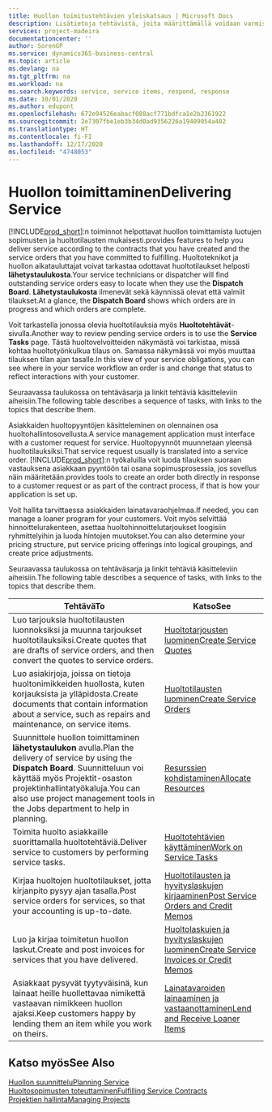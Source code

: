 ```yaml
---
title: Huollon toimitustehtävien yleiskatsaus | Microsoft Docs
description: Lisätietoja tehtävistä, joita määrittämällä voidaan varmistaa laadukkaan huollon toimitus ja asiakkaiden kanssa tehtyjen sopimusten noudattaminen.
services: project-madeira
documentationcenter: ''
author: SorenGP
ms.service: dynamics365-business-central
ms.topic: article
ms.devlang: na
ms.tgt_pltfrm: na
ms.workload: na
ms.search.keywords: service, service items, respond, response
ms.date: 10/01/2020
ms.author: edupont
ms.openlocfilehash: 672e94526eabacf088acf771bdfca1e2b2361922
ms.sourcegitcommit: 2e7307fbe1eb3b34d0ad9356226a19409054a402
ms.translationtype: HT
ms.contentlocale: fi-FI
ms.lasthandoff: 12/17/2020
ms.locfileid: "4748053"
---
```

# <a name="delivering-service"></a><span data-ttu-id="502e2-103">Huollon toimittaminen</span><span class="sxs-lookup"><span data-stu-id="502e2-103">Delivering Service</span></span>
[!INCLUDE[prod_short](includes/prod_short.md)]<span data-ttu-id="502e2-104">:n toiminnot helpottavat huollon toimittamista luotujen sopimusten ja huoltotilausten mukaisesti.</span><span class="sxs-lookup"><span data-stu-id="502e2-104">provides features to help you deliver service according to the contracts that you have created and the service orders that you have committed to fulfilling.</span></span> <span data-ttu-id="502e2-105">Huoltoteknikot ja huollon aikatauluttajat voivat tarkastaa odottavat huoltotilaukset helposti **lähetystaulukosta**.</span><span class="sxs-lookup"><span data-stu-id="502e2-105">Your service technicians or dispatcher will find outstanding service orders easy to locate when they use the **Dispatch Board**.</span></span> <span data-ttu-id="502e2-106">**Lähetystaulukosta** ilmenevät sekä käynnissä olevat että valmiit tilaukset.</span><span class="sxs-lookup"><span data-stu-id="502e2-106">At a glance, the **Dispatch Board** shows which orders are in progress and which orders are complete.</span></span>  
  
<span data-ttu-id="502e2-107">Voit tarkastella jonossa olevia huoltotilauksia myös **Huoltotehtävät**-sivulla.</span><span class="sxs-lookup"><span data-stu-id="502e2-107">Another way to review pending service orders is to use the **Service Tasks** page.</span></span> <span data-ttu-id="502e2-108">Tästä huoltovelvoitteiden näkymästä voi tarkistaa, missä kohtaa huoltotyönkulkua tilaus on. Samassa näkymässä voi myös muuttaa tilauksen tilan ajan tasalle.</span><span class="sxs-lookup"><span data-stu-id="502e2-108">In this view of your service obligations, you can see where in your service workflow an order is and change that status to reflect interactions with your customer.</span></span>  
  
<span data-ttu-id="502e2-109">Seuraavassa taulukossa on tehtäväsarja ja linkit tehtäviä käsitteleviin aiheisiin.</span><span class="sxs-lookup"><span data-stu-id="502e2-109">The following table describes a sequence of tasks, with links to the topics that describe them.</span></span>   

<span data-ttu-id="502e2-110">Asiakkaiden huoltopyyntöjen käsitteleminen on olennainen osa huoltohallintosovellusta.</span><span class="sxs-lookup"><span data-stu-id="502e2-110">A service management application must interface with a customer request for service.</span></span> <span data-ttu-id="502e2-111">Huoltopyynnöt muunnetaan yleensä huoltotilauksiksi.</span><span class="sxs-lookup"><span data-stu-id="502e2-111">That service request usually is translated into a service order.</span></span> [!INCLUDE[prod_short](includes/prod_short.md)]<span data-ttu-id="502e2-112">:n työkaluilla voit luoda tilauksen suoraan vastauksena asiakkaan pyyntöön tai osana sopimusprosessia, jos sovellus näin määritetään.</span><span class="sxs-lookup"><span data-stu-id="502e2-112">provides tools to create an order both directly in response to a customer request or as part of the contract process, if that is how your application is set up.</span></span>  
  
<span data-ttu-id="502e2-113">Voit hallita tarvittaessa asiakkaiden lainatavaraohjelmaa.</span><span class="sxs-lookup"><span data-stu-id="502e2-113">If needed, you can manage a loaner program for your customers.</span></span> <span data-ttu-id="502e2-114">Voit myös selvittää hinnoittelurakenteen, asettaa huoltohinnoittelutarjoukset loogisiin ryhmittelyihin ja luoda hintojen muutokset.</span><span class="sxs-lookup"><span data-stu-id="502e2-114">You can also determine your pricing structure, put service pricing offerings into logical groupings, and create price adjustments.</span></span>  
  
<span data-ttu-id="502e2-115">Seuraavassa taulukossa on tehtäväsarja ja linkit tehtäviä käsitteleviin aiheisiin.</span><span class="sxs-lookup"><span data-stu-id="502e2-115">The following table describes a sequence of tasks, with links to the topics that describe them.</span></span>   
  
|<span data-ttu-id="502e2-116">**Tehtävä**</span><span class="sxs-lookup"><span data-stu-id="502e2-116">**To**</span></span>|<span data-ttu-id="502e2-117">**Katso**</span><span class="sxs-lookup"><span data-stu-id="502e2-117">**See**</span></span>|  
|------------|-------------|  
|<span data-ttu-id="502e2-118">Luo tarjouksia huoltotilausten luonnoksiksi ja muunna tarjoukset huoltotilauksiksi.</span><span class="sxs-lookup"><span data-stu-id="502e2-118">Create quotes that are drafts of service orders, and then convert the quotes to service orders.</span></span>|[<span data-ttu-id="502e2-119">Huoltotarjousten luominen</span><span class="sxs-lookup"><span data-stu-id="502e2-119">Create Service Quotes</span></span>](service-how-to-create-service-quotes.md)|
|<span data-ttu-id="502e2-120">Luo asiakirjoja, joissa on tietoja huoltonimikkeiden huollosta, kuten korjauksista ja ylläpidosta.</span><span class="sxs-lookup"><span data-stu-id="502e2-120">Create documents that contain information about a service, such as repairs and maintenance, on service items.</span></span>|[<span data-ttu-id="502e2-121">Huoltotilausten luominen</span><span class="sxs-lookup"><span data-stu-id="502e2-121">Create Service Orders</span></span>](service-how-to-create-service-orders.md)|
|<span data-ttu-id="502e2-122">Suunnittele huollon toimittaminen **lähetystaulukon** avulla.</span><span class="sxs-lookup"><span data-stu-id="502e2-122">Plan the delivery of service by using the **Dispatch Board**.</span></span> <span data-ttu-id="502e2-123">Suunnitteluun voi käyttää myös Projektit-osaston projektinhallintatyökaluja.</span><span class="sxs-lookup"><span data-stu-id="502e2-123">You can also use project management tools in the Jobs department to help in planning.</span></span>|[<span data-ttu-id="502e2-124">Resurssien kohdistaminen</span><span class="sxs-lookup"><span data-stu-id="502e2-124">Allocate Resources</span></span>](service-how-to-allocate-resources.md)|  
|<span data-ttu-id="502e2-125">Toimita huolto asiakkaille suorittamalla huoltotehtäviä.</span><span class="sxs-lookup"><span data-stu-id="502e2-125">Deliver service to customers by performing service tasks.</span></span>|[<span data-ttu-id="502e2-126">Huoltotehtävien käyttäminen</span><span class="sxs-lookup"><span data-stu-id="502e2-126">Work on Service Tasks</span></span>](service-how-to-work-on-service-tasks.md)|  
|<span data-ttu-id="502e2-127">Kirjaa huoltojen huoltotilaukset, jotta kirjanpito pysyy ajan tasalla.</span><span class="sxs-lookup"><span data-stu-id="502e2-127">Post service orders for services, so that your accounting is up-to-date.</span></span>|[<span data-ttu-id="502e2-128">Huoltotilausten ja hyvityslaskujen kirjaaminen</span><span class="sxs-lookup"><span data-stu-id="502e2-128">Post Service Orders and Credit Memos</span></span>](service-how-to-post-service-orders.md)|  
|<span data-ttu-id="502e2-129">Luo ja kirjaa toimitetun huollon laskut.</span><span class="sxs-lookup"><span data-stu-id="502e2-129">Create and post invoices for services that you have delivered.</span></span>|[<span data-ttu-id="502e2-130">Huoltolaskujen ja hyvityslaskujen luominen</span><span class="sxs-lookup"><span data-stu-id="502e2-130">Create Service Invoices or Credit Memos</span></span>](service-how-create-invoices.md)|  
|<span data-ttu-id="502e2-131">Asiakkaat pysyvät tyytyväisinä, kun lainaat heille huollettavaa nimikettä vastaavan nimikkeen huollon ajaksi.</span><span class="sxs-lookup"><span data-stu-id="502e2-131">Keep customers happy by lending them an item while you work on theirs.</span></span>| [<span data-ttu-id="502e2-132">Lainatavaroiden lainaaminen ja vastaanottaminen</span><span class="sxs-lookup"><span data-stu-id="502e2-132">Lend and Receive Loaner Items</span></span>](service-how-to-lend-receive-loaners.md)|
  
## <a name="see-also"></a><span data-ttu-id="502e2-133">Katso myös</span><span class="sxs-lookup"><span data-stu-id="502e2-133">See Also</span></span>  
[<span data-ttu-id="502e2-134">Huollon suunnittelu</span><span class="sxs-lookup"><span data-stu-id="502e2-134">Planning Service</span></span>](service-plan-service.md)  
[<span data-ttu-id="502e2-135">Huoltosopimusten toteuttaminen</span><span class="sxs-lookup"><span data-stu-id="502e2-135">Fulfilling Service Contracts</span></span>](service-fulfill-service-contracts.md)  
[<span data-ttu-id="502e2-136">Projektien hallinta</span><span class="sxs-lookup"><span data-stu-id="502e2-136">Managing Projects</span></span>](projects-manage-projects.md)  
